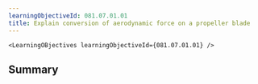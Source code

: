 ```yaml
---
learningObjectiveId: 081.07.01.01
title: Explain conversion of aerodynamic force on a propeller blade
---
```


```tsx eval
<LearningOBjectives learningObjectiveId={081.07.01.01} />
```

## Summary
